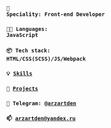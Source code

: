 ### <code>👷 Speciality: Front-end Developer</code>
### <code>🧑‍💻 Languages: JavaScript</code>
### <code>📦 Tech stack: HTML/CSS(SCSS)/JS/Webpack</code>
### <code>💡 [Skills](SKILLS.md)</code>
### <code>🧻 [Projects](PROJECTS.md)</code>
### <code>💬 Telegram: [@arzartden](https://telegram.me/arzartden)</code>
### <code>📫 [arzartden@yandex.ru](mailto:arzartden@yandex.ru)</code>
